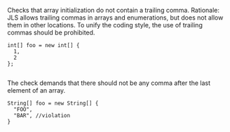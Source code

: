 Checks that array initialization do not contain a trailing comma.
Rationale: JLS allows trailing commas in arrays and enumerations, but
does not allow them in other locations. To unify the coding style, the
use of trailing commas should be prohibited.

``` 
int[] foo = new int[] {
  1,
  2
};
         
```

The check demands that there should not be any comma after the last
element of an array.

``` 
String[] foo = new String[] {
  "FOO",
  "BAR", //violation
}
         
```
